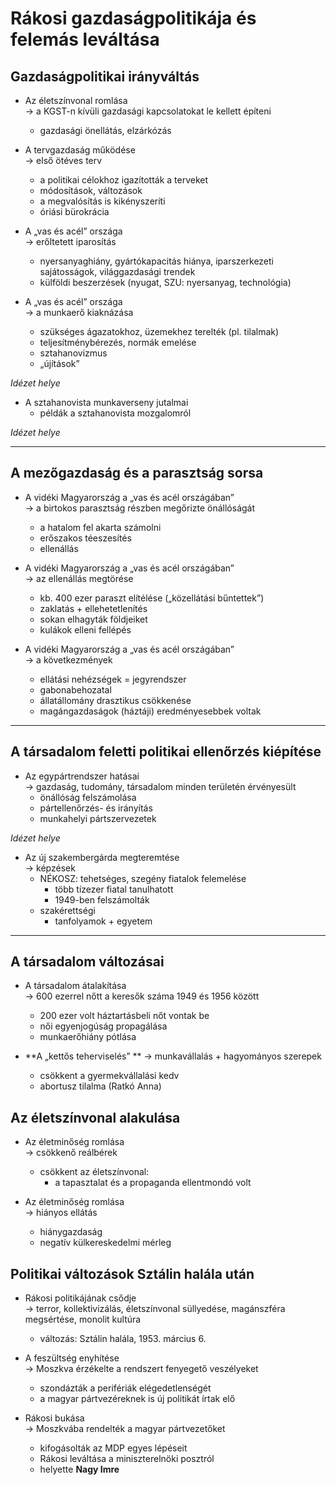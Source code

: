 # Rákosi gazdaságpolitikája és felemás leváltása

## Gazdaságpolitikai irányváltás
- Az életszínvonal romlása  
  → a KGST-n kívüli gazdasági kapcsolatokat le kellett építeni  
  - gazdasági önellátás, elzárkózás  

- A tervgazdaság működése  
  → első ötéves terv  
  - a politikai célokhoz igazították a terveket  
  - módosítások, változások  
  - a megvalósítás is kikényszeríti  
  - óriási bürokrácia  

- A „vas és acél” országa  
  → erőltetett iparosítás  
  - nyersanyaghiány, gyártókapacitás hiánya, iparszerkezeti sajátosságok, világgazdasági trendek  
  - külföldi beszerzések (nyugat, SZU: nyersanyag, technológia)  

- A „vas és acél” országa  
  → a munkaerő kiaknázása  
  - szükséges ágazatokhoz, üzemekhez terelték (pl. tilalmak)  
  - teljesítménybérezés, normák emelése  
  - sztahanovizmus  
  - „újítások”  

*Idézet helye*

- A sztahanovista munkaverseny jutalmai  
  - példák a sztahanovista mozgalomról  

*Idézet helye*

---

## A mezőgazdaság és a parasztság sorsa
- A vidéki Magyarország a „vas és acél országában”  
  → a birtokos parasztság részben megőrizte önállóságát  
  - a hatalom fel akarta számolni  
  - erőszakos téeszesítés  
  - ellenállás  

- A vidéki Magyarország a „vas és acél országában”  
  → az ellenállás megtörése  
  - kb. 400 ezer paraszt elítélése („közellátási bűntettek”)  
  - zaklatás + ellehetetlenítés  
  - sokan elhagyták földjeiket  
  - kulákok elleni fellépés  

- A vidéki Magyarország a „vas és acél országában”  
  → a következmények  
  - ellátási nehézségek = jegyrendszer  
  - gabonabehozatal  
  - állatállomány drasztikus csökkenése  
  - magángazdaságok (háztáji) eredményesebbek voltak  

---

## A társadalom feletti politikai ellenőrzés kiépítése
- Az egypártrendszer hatásai  
  → gazdaság, tudomány, társadalom minden területén érvényesült  
  - önállóság felszámolása  
  - pártellenőrzés- és irányítás  
  - munkahelyi pártszervezetek  

*Idézet helye*

- Az új szakembergárda megteremtése  
  → képzések  
  - NÉKOSZ: tehetséges, szegény fiatalok felemelése  
    - több tízezer fiatal tanulhatott  
    - 1949-ben felszámolták  
  - szakérettségi  
    - tanfolyamok + egyetem  

---

## A társadalom változásai
- A társadalom átalakítása  
  → 600 ezerrel nőtt a keresők száma 1949 és 1956 között  
  - 200 ezer volt háztartásbeli nőt vontak be  
  - női egyenjogúság propagálása  
  - munkaerőhiány pótlása  


- **A „kettős teherviselés” ** 
  → munkavállalás + hagyományos szerepek  
  - csökkent a gyermekvállalási kedv  
  - abortusz tilalma (Ratkó Anna)  

## Az életszínvonal alakulása
- Az életminőség romlása  
  → csökkenő reálbérek  
  - csökkent az életszínvonal:  
    - a tapasztalat és a propaganda ellentmondó volt  

- Az életminőség romlása  
  → hiányos ellátás  
  - hiánygazdaság  
  - negatív külkereskedelmi mérleg  

## Politikai változások Sztálin halála után
- Rákosi politikájának csődje  
  → terror, kollektivizálás, életszínvonal süllyedése, magánszféra megsértése, monolit kultúra  
  - változás: Sztálin halála, 1953. március 6.  

- A feszültség enyhítése  
  → Moszkva érzékelte a rendszert fenyegető veszélyeket  
  - szondázták a perifériák elégedetlenségét  
  - a magyar pártvezéreknek is új politikát írtak elő  

- Rákosi bukása  
  → Moszkvába rendelték a magyar pártvezetőket  
  - kifogásolták az MDP egyes lépéseit  
  - Rákosi leváltása a miniszterelnöki posztról  
  - helyette **Nagy Imre**  
